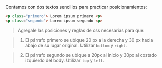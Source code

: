 Contamos con dos textos sencillos para practicar posicionamientos:

``` html
<p class="primero"> Lorem ipsum primero <p>
<p class="segundo"> Lorem ipsum segundo <p>
```
> Agregale las posiciones y reglas de css necesarias para que:

> 1. El párrafo primero se ubique 20 px a la derecha y 30 px hacia abajo de su lugar original. Utilizar `bottom` y `right`.

> 2. El párrafo segundo se ubique a 20px al inicio y 30px al costado izquierdo del body. Utilizar `top` y `left`.
